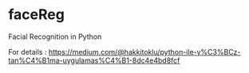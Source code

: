 # faceReg
Facial Recognition in Python

For details :  https://medium.com/@hakkitoklu/python-ile-y%C3%BCz-tan%C4%B1ma-uygulamas%C4%B1-8dc4e4bd8fcf

